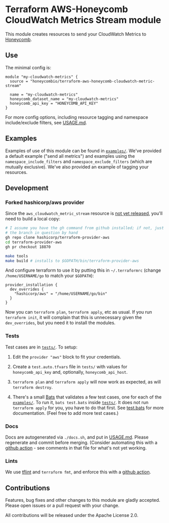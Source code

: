 Terraform AWS-Honeycomb CloudWatch Metrics Stream module
========================================================

This module creates resources to send your CloudWatch Metrics to
[Honeycomb](https://www.honeycomb.io).

## Use

The minimal config is:
```hcl
module "my-cloudwatch-metrics" {
  source = "honeycombio/terraform-aws-honeycomb-cloudwatch-metric-stream"

  name = "my-cloudwatch-metrics"
  honeycomb_dataset_name = "my-cloudwatch-metrics"
  honeycomb_api_key = "HONEYCOMB_API_KEY"
}
```

For more config options, including resource tagging and namespace
include/exclude filters, see [USAGE.md](USAGE.md).


## Examples

Examples of use of this module can be found in [`examples/`](examples/).  We've
provided a default example ("send all metrics") and examples using the
`namespace_include_filters` and `namespace_exclude_filters` (which are mutually
exclusive). We've also provided an example of tagging your resources.


## Development

### Forked hashicorp/aws provider
Since the `aws_cloudwatch_metric_stream` resource is [not yet
released](https://github.com/hashicorp/terraform-provider-aws/pull/18870),
you'll need to build a local copy:

```bash
# I assume you have the gh command from github installed; if not, just check out
# the branch in question by hand
gh repo clone hashicorp/terraform-provider-aws
cd terraform-provider-aws
gh pr checkout 18870

make tools
make build # installs to $GOPATH/bin/terraform-provider-aws
```

And configure terraform to use it by putting this in `~/.terraformrc` (change
`/home/USERNAME/go` to match your `$GOPATH`):
```hcl
provider_installation {
  dev_overrides {
    "hashicorp/aws" = "/home/USERNAME/go/bin"
  } 
} 
```

Now you can `terraform plan`, `terraform apply`, etc as usual. If you run
`terraform init`, it will complain that this is unnecessary given the
`dev_overrides`, but you need it to install the modules.

### Tests
Test cases are in [`tests/`](tests/). To setup:

1. Edit the `provider "aws"` block to fit your credentials.

2. Create a `test.auto.tfvars` file in `tests/` with values for
   `honeycomb_api_key` and, optionally, `honeycomb_api_host`.

3. `terraform plan` and `terraform apply` will now work as expected, as will
   `terraform destroy`.

4. There's a small [Bats](https://github.com/sstephenson/bats) that validates
   a few test cases, one for each of the [`examples/`](examples/).  To run it, `bats test.bats` inside [`tests/`](tests/). It does not run `terraform apply` for you, you have to do that first. See [test.bats](tests/test.bats) for more documentation. (Feel free to add more test cases.)

### Docs
Docs are autogenerated via `./docs.sh`, and put in [USAGE.md](USAGE.md).  Please
regenerate and commit before merging. (Consider automating this with a [github
action](.github/workflows/terraform-docs.yml.bak) - see comments in that file for
what's not yet working.

### Lints
We use [tflint](https://github.com/terraform-linters/tflint) and `terraform
fmt`, and enforce this with a [github action](.github/workflows/tflint.yml).


## Contributions
Features, bug fixes and other changes to this module are gladly accepted. Please open issues or a pull request with your change.

All contributions will be released under the Apache License 2.0.
